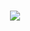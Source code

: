 <h1 align="center">
  <img src="https://readme-typing-svg.herokuapp.com?font=Fira+Code&size=25&duration=3000&color=00FF00&background=000000&center=true&vCenter=true&width=600&lines=⚡+BEST+Rising+Technology;🔥+We+Are+Heis_Tech;Dev+By+Heis_Tech;Safe+⚡+Secure+🔒+Reliable+Modern+Technology✅" ="Typing Animation">
